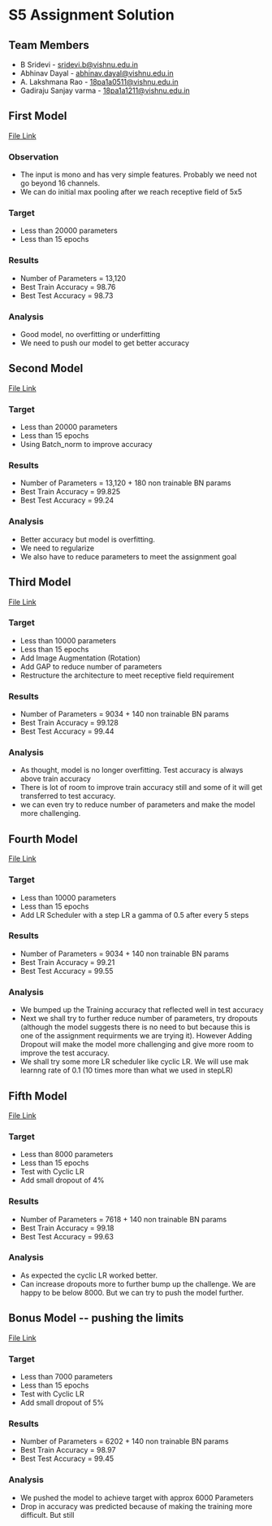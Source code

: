 # S5 Assignment Solution

## Team Members
* B Sridevi - sridevi.b@vishnu.edu.in
* Abhinav Dayal - abhinav.dayal@vishnu.edu.in
* A. Lakshmana Rao - 18pa1a0511@vishnu.edu.in
* Gadiraju Sanjay varma - 18pa1a1211@vishnu.edu.in


## First Model

[File Link](https://github.com/GadirajuSanjayvarma/EVA4/blob/master/S5/EVA4_S5_01.ipynb)

### Observation
* The input is mono and has very simple features. Probably we need not go beyond 16 channels.
* We can do initial max pooling after we reach receptive field of 5x5

### Target
* Less than 20000 parameters
* Less than 15 epochs

### Results
* Number of Parameters = 13,120
* Best Train Accuracy = 98.76
* Best Test Accuracy = 98.73

### Analysis
* Good model, no overfitting or underfitting
* We need to push our model to get better accuracy

## Second Model

[File Link](https://github.com/GadirajuSanjayvarma/EVA4/blob/master/S5/EVA4_S5_02.ipynb)

### Target
* Less than 20000 parameters
* Less than 15 epochs
* Using Batch_norm to improve accuracy

### Results
* Number of Parameters = 13,120 + 180 non trainable BN params
* Best Train Accuracy = 99.825
* Best Test Accuracy = 99.24

### Analysis
* Better accuracy but model is overfitting.
* We need to regularize
* We also have to reduce parameters to meet the assignment goal

## Third Model

[File Link](https://github.com/GadirajuSanjayvarma/EVA4/blob/master/S5/EVA4_S5_03.ipynb)

### Target
* Less than 10000 parameters
* Less than 15 epochs
* Add Image Augmentation (Rotation)
* Add GAP to reduce number of parameters
* Restructure the architecture to meet receptive field requirement

### Results
* Number of Parameters = 9034 + 140 non trainable BN params
* Best Train Accuracy = 99.128
* Best Test Accuracy = 99.44

### Analysis
* As thought, model is no longer overfitting. Test accuracy is always above train accuracy
* There is lot of room to improve train accuracy still and some of it will get transferred to test accuracy.
* we can even try to reduce number of parameters and make the model more challenging.

## Fourth Model

[File Link](https://github.com/GadirajuSanjayvarma/EVA4/blob/master/S5/EVA4_S5_04.ipynb)

### Target
* Less than 10000 parameters
* Less than 15 epochs
* Add LR Scheduler with a step LR a gamma of 0.5 after every 5 steps

### Results
* Number of Parameters = 9034 + 140 non trainable BN params
* Best Train Accuracy = 99.21
* Best Test Accuracy = 99.55

### Analysis
* We bumped up the Training accuracy that reflected well in test accuracy
* Next we shall try to further reduce number of parameters, try dropouts (although the model suggests there is no need to but because this is one of the assignment requirments we are trying it). However Adding Dropout will make the model more challenging and give more room to improve the test accuracy.
* We shall try some more LR scheduler like cyclic LR. We will use mak learnng rate of 0.1 (10 times more than what we used in stepLR)


## Fifth Model

[File Link](https://github.com/GadirajuSanjayvarma/EVA4/blob/master/S5/EVA4_S5_05.ipynb)

### Target
* Less than 8000 parameters
* Less than 15 epochs
* Test with Cyclic LR
* Add small dropout of 4%

### Results
* Number of Parameters = 7618 + 140 non trainable BN params
* Best Train Accuracy = 99.18
* Best Test Accuracy = 99.63

### Analysis
* As expected the cyclic LR worked better.
* Can increase dropouts more to further bump up the challenge. We are happy to be below 8000. But we can try to push the model further.

## Bonus Model -- pushing the limits

[File Link](https://github.com/abhinavdayal/EVA4/blob/master/S5/EVA4_S5_06.ipynb)

### Target
* Less than 7000 parameters
* Less than 15 epochs
* Test with Cyclic LR
* Add small dropout of 5%

### Results
* Number of Parameters = 6202 + 140 non trainable BN params
* Best Train Accuracy = 98.97
* Best Test Accuracy = 99.45

### Analysis
* We pushed the model to achieve target with approx 6000 Parameters
* Drop in accuracy was predicted because of making the training more difficult. But still 
